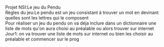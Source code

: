 Projet NSI:Le jeu du Pendu  
Règles du jeu:Le pendu est un jeu consistant à trouver un mot en devinant quelles sont les lettres qui le composent  
Pour réaliser un jeu du pendu on va déja inclure dans un dictionnaire une liste de mots qu'on aura choisi au préalable ou alors trouver sur internet
Jour1: on va trouver une liste de mots sur internet ou bien les choisir au préalable et commencer sur le prog
